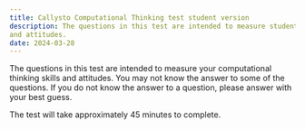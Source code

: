 ```yaml
---
title: Callysto Computational Thinking test student version
description: The questions in this test are intended to measure students computational thinking skills
and attitudes.
date: 2024-03-28
---
```

The questions in this test are intended to measure your computational thinking skills and attitudes. You may not know the answer to some of the questions. If you do not know the answer to a question, please answer with your best guess.

The test will take approximately 45 minutes to complete.

<!-- <a href="Resource_Callysto-CTt_Instrument_Student_version-1.pdf" target="_blank">Take the CCTt test</a> -->
